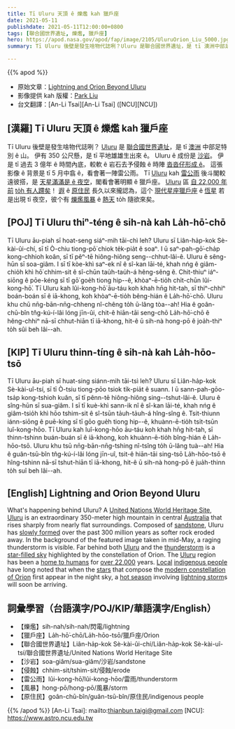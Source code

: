 ```yaml
---
title: Tī Uluru 天頂 ê 爍爁 kah 獵戶座
date: 2021-05-11
publishdate: 2021-05-11T12:00:00+0800
tags: [聯合國世界遺址, 爍爁, 獵戶座]
hero: https://apod.nasa.gov/apod/fap/image/2105/UluruOrion_Liu_5000.jpg
summary: Tī Uluru 後壁是發生啥物代誌咧？Uluru 是聯合國世界遺址，是 tī 澳洲中部足特別 ê 山。

---
```


{{% apod %}}

- 原始文章：[Lightning and Orion Beyond Uluru](https://apod.nasa.gov/apod/ap210511.html)
- 影像提供 kah 版權：[Park Liu](mailto:parkliuau@gmail.com)
- 台文翻譯：[An-Li Tsai][An-Li Tsai] ([NCU][NCU])

## [漢羅] Tī Uluru 天頂 ê 爍爁 kah 獵戶座

Tī Uluru 後壁是發生啥物代誌咧？
[Uluru][Uluru 1] 是 [聯合國世界遺址][United Nations World Heritage Site]，是 tī [澳洲][Australia] 中部足特別 ê 山。
伊有 350 公尺懸，是 tī 平地雄雄生出來 ê。
Uluru ê 成份是 [沙岩][sandstone]。
伊是 tī 過去 3 億年 ê 時間內底，較軟 ê 岩石去予侵蝕 ê 時陣 [沓沓仔形成 ê][slowly formed]。
這張影像 ê 背景是 tī 5 月中翕 ê，看會著一陣雷公雨。
Tī [Uluru][Uluru 2] kah [雷公雨][thunderstorm] 後斗閣較遠彼搭，是 [天星滿滿是 ê 夜空][star-filled sky]，閣看會著明顯 ê 獵戶座。
[Uluru][Uluru 3] 區 [自 22,000 年前][over 22,000] [to̍h 有人蹛矣][home to humans]！
[遐][Local] ê [原住民][indigenous people] 長久以來攏認為，這个 [現代星座獵戶座][modern constellation of Orion] ê [恆星][stars] 若是出現 tī 夜空，彼个有 [爍爁風暴][lightning storm] ê [熱天][hot season] to̍h 隨欲來矣。



## [POJ] Tī Uluru thiⁿ-téng ê sih-nà kah La̍h-hō͘-chō

Tī Uluru āu-piah sī hoat-seng siáⁿ-mih tāi-chì leh?
Uluru sī Liân-ha̍p-kok Sè-kài-ûi-chí, sī tī Ò-chiu tiong-pō͘ chiok te̍k-pia̍t ê soaⁿ.
I ū saⁿ-pah-gō͘-cha̍p kong-chhioh koân, sī tī pêⁿ-tē hiông-hiông seng--chhut-lâi-ê.
Uluru ê sêng-hūn sī soa-giâm.
I sī tī kòe-khì saⁿ-ek nî ê sî-kan lāi-té, khah nńg ê giâm-chio̍h khì hō͘ chhim-sit ê sî-chūn tau̍h-tau̍h-á hêng-sêng ê.
Chit-thiuⁿ iáⁿ-siōng ê pōe-kéng sī tī gō͘ goe̍h tiong hip--ê, khòaⁿ-ē-tio̍h chi̍t-chūn lûi-kong-hō͘.
Tī Uluru kah lûi-kong-hō͘ āu-táu koh khah hn̄g hit-tah, sī thiⁿ-chhiⁿ boán-boán sī ê iā-khong, koh khòaⁿ-ē-tio̍h bêng-hián ê La̍h-hō͘-chō.
Uluru khu chū nn̄g-bān-nn̄g-chheng nî-chêng to̍h ū-lâng tòa--ah!
Hia ê goân-chū-bîn tn̂g-kú-í-lâi lóng jīn-ûi, chit-ê hiān-tāi seng-chō La̍h-hō͘-chō ê hêng-chhiⁿ nā-sī chhut-hiān tī iā-khong, hit-ê ū sih-nà hong-pō ê joa̍h-thiⁿ to̍h sûi beh lâi--ah.


## [KIP] Tī Uluru thinn-tíng ê sih-nà kah La̍h-hōo-tsō

Tī Uluru āu-piah sī huat-sing siánn-mih tāi-tsì leh?
Uluru sī Liân-ha̍p-kok Sè-kài-uî-tsí, sī tī Ò-tsiu tiong-pōo tsiok ti̍k-pia̍t ê suann.
I ū sann-pah-gōo-tsa̍p kong-tshioh kuân, sī tī pênn-tē hiông-hiông sing--tshut-lâi-ê.
Uluru ê sîng-hūn sī sua-giâm.
I sī tī kuè-khì sann-ik nî ê sî-kan lāi-té, khah nńg ê giâm-tsio̍h khì hōo tshim-sit ê sî-tsūn ta̍uh-ta̍uh-á hîng-sîng ê.
Tsit-thiunn iánn-siōng ê puē-kíng sī tī gōo gue̍h tiong hip--ê, khuànn-ē-tio̍h tsi̍t-tsūn luî-kong-hōo.
Tī Uluru kah luî-kong-hōo āu-táu koh khah hn̄g hit-tah, sī thinn-tshinn buán-buán sī ê iā-khong, koh khuànn-ē-tio̍h bîng-hián ê La̍h-hōo-tsō.
Uluru khu tsū nn̄g-bān-nn̄g-tshing nî-tsîng to̍h ū-lâng tuà--ah!
Hia ê guân-tsū-bîn tn̂g-kú-í-lâi lóng jīn-uî, tsit-ê hiān-tāi sing-tsō La̍h-hōo-tsō ê hîng-tshinn nā-sī tshut-hiān tī iā-khong, hit-ê ū sih-nà hong-pō ê jua̍h-thinn to̍h suî beh lâi--ah.

## [English] Lightning and Orion Beyond Uluru

What's happening behind Uluru? A [United Nations World Heritage Site][United Nations World Heritage Site], [Uluru][Uluru 1] is an extraordinary 350-meter high mountain in central [Australia][Australia] that rises sharply from nearly flat surroundings. Composed of [sandstone][sandstone], Uluru has [slowly formed][slowly formed] over the past 300 million years as softer rock eroded away. In the background of the featured image taken in mid-May, a raging thunderstorm is visible. Far behind both [Uluru][Uluru 2] and the [thunderstorm][thunderstorm] is a [star-filled sky][star-filled sky] highlighted by the constellation of Orion. The [Uluru][Uluru 3] region has been a [home to humans][home to humans] for [over 22,000][over 22,000] years. [Local][Local] [indigenous people][indigenous people] have long noted that when the [stars][stars] that compose the [modern constellation of Orion][modern constellation of Orion] first appear in the night sky, a [hot season][hot season] involving [lightning storm][lightning storm]s will soon be arriving.

## 詞彙學習（台語漢字/POJ/KIP/華語漢字/English）

- 【爍爁】sih-nah/sih-nah/閃電/lightning
- 【獵戶座】La̍h-hō͘-chō/La̍h-hōo-tsō/獵戶座/Orion
- 【聯合國世界遺址】Liân-ha̍p-kok Sè-kài-ûi-chí/Liân-ha̍p-kok Sè-kài-uî-tsí/聯合國世界遺址/United Nations World Heritage Site
- 【沙岩】soa-giâm/sua-giâm/沙岩/sandstone
- 【侵蝕】chhim-sit/tshim-sit/侵蝕/erode
- 【雷公雨】lûi-kong-hō͘/lûi-kong-hōo/雷雨/thunderstorm
- 【風暴】hong-pō/hong-pō/風暴/storm
- 【原住民】goân-chū-bîn/guân-tsū-bîn/原住民/indigenous people


{{% /apod %}}
[An-Li Tsai]: mailto:thianbun.taigi@gmail.com
[NCU]: https://www.astro.ncu.edu.tw

[copyright]: https://apod.nasa.gov/apod/fap/lib/about_apod.html#srapply

[United Nations World Heritage Site]:https://whc.unesco.org/en/list/
[Uluru 1]:https://en.wikipedia.org/wiki/Uluru
[Australia]:https://en.wikipedia.org/wiki/Australia
[sandstone]:https://en.wikipedia.org/wiki/Arkose
[slowly formed]:https://parksaustralia.gov.au/uluru/discover/nature/geology/
[Uluru 2]:https://youtu.be/xUADPqYbnvI
[thunderstorm]:https://www.nasa.gov/vision/earth/environment/30oct_lightning.html
[star-filled sky]:https://apod.nasa.gov/apod/ap191015.html
[Uluru 3]:https://apod.nasa.gov/apod/ap150730.html
[home to humans]:https://ulurutoursaustralia.com.au/blog/the-significance-of-uluru-to-australian-indigenous-culture/
[over 22,000]:https://northernterritory.com/uluru-and-surrounds/destinations/kata-tjuta-the-olgas
[Local]:https://parksaustralia.gov.au/uluru/discover/history/mutitjulu-community/
[indigenous people]:https://www.aihw.gov.au/reports/australias-welfare/profile-of-indigenous-australians
[stars]:https://www.nasa.gov/subject/6892/stars/
[modern constellation of Orion]:https://www.wired.com/2011/03/meet-the-constellations-orion/
[hot season]:https://en.wikipedia.org/wiki/Indigenous_Australian_seasons
[lightning storm]:https://apod.nasa.gov/apod/ap170716.html

